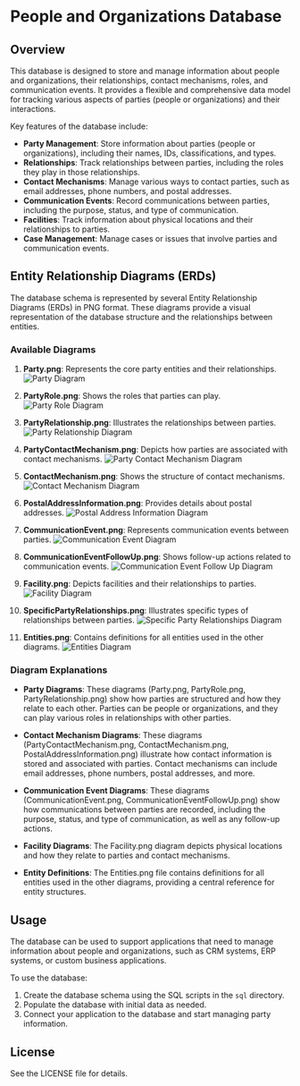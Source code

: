 # People and Organizations Database

## Overview

This database is designed to store and manage information about people and organizations, their relationships, contact mechanisms, roles, and communication events. It provides a flexible and comprehensive data model for tracking various aspects of parties (people or organizations) and their interactions.

Key features of the database include:

- **Party Management**: Store information about parties (people or organizations), including their names, IDs, classifications, and types.
- **Relationships**: Track relationships between parties, including the roles they play in those relationships.
- **Contact Mechanisms**: Manage various ways to contact parties, such as email addresses, phone numbers, and postal addresses.
- **Communication Events**: Record communications between parties, including the purpose, status, and type of communication.
- **Facilities**: Track information about physical locations and their relationships to parties.
- **Case Management**: Manage cases or issues that involve parties and communication events.

## Entity Relationship Diagrams (ERDs)

The database schema is represented by several Entity Relationship Diagrams (ERDs) in PNG format. These diagrams provide a visual representation of the database structure and the relationships between entities.

### Available Diagrams

1. **Party.png**: Represents the core party entities and their relationships.
   ![Party Diagram](ERD/Party.png)

2. **PartyRole.png**: Shows the roles that parties can play.
   ![Party Role Diagram](ERD/PartyRole.png)

3. **PartyRelationship.png**: Illustrates the relationships between parties.
   ![Party Relationship Diagram](ERD/PartyRelationship.png)

4. **PartyContactMechanism.png**: Depicts how parties are associated with contact mechanisms.
   ![Party Contact Mechanism Diagram](ERD/PartyContactMechanism.png)

5. **ContactMechanism.png**: Shows the structure of contact mechanisms.
   ![Contact Mechanism Diagram](ERD/ContactMechanism.png)

6. **PostalAddressInformation.png**: Provides details about postal addresses.
   ![Postal Address Information Diagram](ERD/PostalAddressInformation.png)

7. **CommunicationEvent.png**: Represents communication events between parties.
   ![Communication Event Diagram](ERD/CommunicationEvent.png)

8. **CommunicationEventFollowUp.png**: Shows follow-up actions related to communication events.
   ![Communication Event Follow Up Diagram](ERD/CommunicationEventFollowUp.png)

9. **Facility.png**: Depicts facilities and their relationships to parties.
   ![Facility Diagram](ERD/Facility.png)

10. **SpecificPartyRelationships.png**: Illustrates specific types of relationships between parties.
    ![Specific Party Relationships Diagram](ERD/SpecificPartyRelationships.png)

11. **Entities.png**: Contains definitions for all entities used in the other diagrams.
    ![Entities Diagram](ERD/Entities.png)

### Diagram Explanations

- **Party Diagrams**: These diagrams (Party.png, PartyRole.png, PartyRelationship.png) show how parties are structured and how they relate to each other. Parties can be people or organizations, and they can play various roles in relationships with other parties.

- **Contact Mechanism Diagrams**: These diagrams (PartyContactMechanism.png, ContactMechanism.png, PostalAddressInformation.png) illustrate how contact information is stored and associated with parties. Contact mechanisms can include email addresses, phone numbers, postal addresses, and more.

- **Communication Event Diagrams**: These diagrams (CommunicationEvent.png, CommunicationEventFollowUp.png) show how communications between parties are recorded, including the purpose, status, and type of communication, as well as any follow-up actions.

- **Facility Diagrams**: The Facility.png diagram depicts physical locations and how they relate to parties and contact mechanisms.

- **Entity Definitions**: The Entities.png file contains definitions for all entities used in the other diagrams, providing a central reference for entity structures.

## Usage

The database can be used to support applications that need to manage information about people and organizations, such as CRM systems, ERP systems, or custom business applications.

To use the database:

1. Create the database schema using the SQL scripts in the `sql` directory.
2. Populate the database with initial data as needed.
3. Connect your application to the database and start managing party information.

## License

See the LICENSE file for details.
